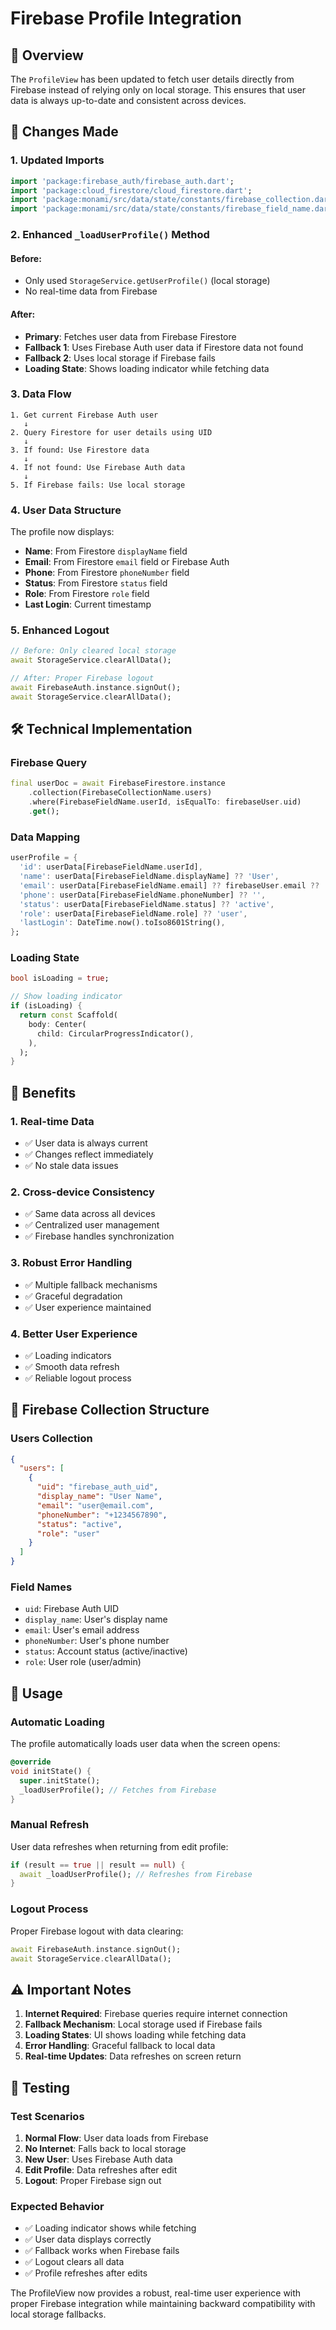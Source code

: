 # Firebase Profile Integration

## 🎯 **Overview**

The `ProfileView` has been updated to fetch user details directly from Firebase instead of relying only on local storage. This ensures that user data is always up-to-date and consistent across devices.

## 🔄 **Changes Made**

### **1. Updated Imports**
```dart
import 'package:firebase_auth/firebase_auth.dart';
import 'package:cloud_firestore/cloud_firestore.dart';
import 'package:monami/src/data/state/constants/firebase_collection.dart';
import 'package:monami/src/data/state/constants/firebase_field_name.dart';
```

### **2. Enhanced `_loadUserProfile()` Method**

#### **Before:**
- Only used `StorageService.getUserProfile()` (local storage)
- No real-time data from Firebase

#### **After:**
- **Primary**: Fetches user data from Firebase Firestore
- **Fallback 1**: Uses Firebase Auth user data if Firestore data not found
- **Fallback 2**: Uses local storage if Firebase fails
- **Loading State**: Shows loading indicator while fetching data

### **3. Data Flow**

```
1. Get current Firebase Auth user
   ↓
2. Query Firestore for user details using UID
   ↓
3. If found: Use Firestore data
   ↓
4. If not found: Use Firebase Auth data
   ↓
5. If Firebase fails: Use local storage
```

### **4. User Data Structure**

The profile now displays:
- **Name**: From Firestore `displayName` field
- **Email**: From Firestore `email` field or Firebase Auth
- **Phone**: From Firestore `phoneNumber` field
- **Status**: From Firestore `status` field
- **Role**: From Firestore `role` field
- **Last Login**: Current timestamp

### **5. Enhanced Logout**

```dart
// Before: Only cleared local storage
await StorageService.clearAllData();

// After: Proper Firebase logout
await FirebaseAuth.instance.signOut();
await StorageService.clearAllData();
```

## 🛠️ **Technical Implementation**

### **Firebase Query**
```dart
final userDoc = await FirebaseFirestore.instance
    .collection(FirebaseCollectionName.users)
    .where(FirebaseFieldName.userId, isEqualTo: firebaseUser.uid)
    .get();
```

### **Data Mapping**
```dart
userProfile = {
  'id': userData[FirebaseFieldName.userId],
  'name': userData[FirebaseFieldName.displayName] ?? 'User',
  'email': userData[FirebaseFieldName.email] ?? firebaseUser.email ?? 'user@email.com',
  'phone': userData[FirebaseFieldName.phoneNumber] ?? '',
  'status': userData[FirebaseFieldName.status] ?? 'active',
  'role': userData[FirebaseFieldName.role] ?? 'user',
  'lastLogin': DateTime.now().toIso8601String(),
};
```

### **Loading State**
```dart
bool isLoading = true;

// Show loading indicator
if (isLoading) {
  return const Scaffold(
    body: Center(
      child: CircularProgressIndicator(),
    ),
  );
}
```

## 🎯 **Benefits**

### **1. Real-time Data**
- ✅ User data is always current
- ✅ Changes reflect immediately
- ✅ No stale data issues

### **2. Cross-device Consistency**
- ✅ Same data across all devices
- ✅ Centralized user management
- ✅ Firebase handles synchronization

### **3. Robust Error Handling**
- ✅ Multiple fallback mechanisms
- ✅ Graceful degradation
- ✅ User experience maintained

### **4. Better User Experience**
- ✅ Loading indicators
- ✅ Smooth data refresh
- ✅ Reliable logout process

## 🔧 **Firebase Collection Structure**

### **Users Collection**
```json
{
  "users": [
    {
      "uid": "firebase_auth_uid",
      "display_name": "User Name",
      "email": "user@email.com",
      "phoneNumber": "+1234567890",
      "status": "active",
      "role": "user"
    }
  ]
}
```

### **Field Names**
- `uid`: Firebase Auth UID
- `display_name`: User's display name
- `email`: User's email address
- `phoneNumber`: User's phone number
- `status`: Account status (active/inactive)
- `role`: User role (user/admin)

## 🚀 **Usage**

### **Automatic Loading**
The profile automatically loads user data when the screen opens:
```dart
@override
void initState() {
  super.initState();
  _loadUserProfile(); // Fetches from Firebase
}
```

### **Manual Refresh**
User data refreshes when returning from edit profile:
```dart
if (result == true || result == null) {
  await _loadUserProfile(); // Refreshes from Firebase
}
```

### **Logout Process**
Proper Firebase logout with data clearing:
```dart
await FirebaseAuth.instance.signOut();
await StorageService.clearAllData();
```

## ⚠️ **Important Notes**

1. **Internet Required**: Firebase queries require internet connection
2. **Fallback Mechanism**: Local storage used if Firebase fails
3. **Loading States**: UI shows loading while fetching data
4. **Error Handling**: Graceful fallback to local data
5. **Real-time Updates**: Data refreshes on screen return

## 🧪 **Testing**

### **Test Scenarios**
1. **Normal Flow**: User data loads from Firebase
2. **No Internet**: Falls back to local storage
3. **New User**: Uses Firebase Auth data
4. **Edit Profile**: Data refreshes after edit
5. **Logout**: Proper Firebase sign out

### **Expected Behavior**
- ✅ Loading indicator shows while fetching
- ✅ User data displays correctly
- ✅ Fallback works when Firebase fails
- ✅ Logout clears all data
- ✅ Profile refreshes after edits

The ProfileView now provides a robust, real-time user experience with proper Firebase integration while maintaining backward compatibility with local storage fallbacks.

